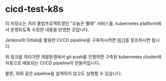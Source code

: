 # cicd-test-k8s

이 저장소는 저의 졸업프로젝트였던 "오늘은 빨래" 서비스를, kubernetes platform에서 운영되도록 수정한 내용을 반영한 곳입니다.

Jenkins와 Gitlab을 활용한 CI/CD pipeline을 구축하시려면 <a href="https://github.com/wotkddl21/kubernetes/week5/CI-CD"> 여기</a>를 참조하시면 됩니다.

위 링크를 따라가면 개발환경에서 git push를 진행하면 구축된 kubernetes cluster에 자동으로 배포되는 CI/CD pipeline이 만들어집니다.

물론, 위와 같은 pipeline을 설계하지 않고도 실행할 수 있습니다.


